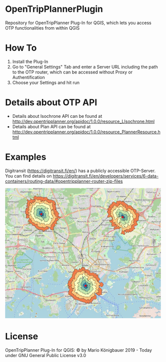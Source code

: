 # OpenTripPlannerPlugin
Repository for OpenTripPlanner Plug-In for QGIS, which lets you access OTP functionalities from within QGIS

# How To
1. Install the Plug-In
2. Go to "General Settings" Tab and enter a Server URL including the path to the OTP router, which can be accessed without Proxy or Authentification
3. Choose your Settings and hit run

# Details about OTP API
- Details about Isochrone API can be found at http://dev.opentripplanner.org/apidoc/1.0.0/resource_LIsochrone.html
- Details about Plan API can be found at http://dev.opentripplanner.org/apidoc/1.0.0/resource_PlannerResource.html

# Examples
Digitransit (https://digitransit.fi/en/) has a publicly accessible OTP-Server. You can find details on https://digitransit.fi/en/developers/services/6-data-containers/routing-data/#opentripplanner-router-zip-files

![layerorder](https://github.com/mkoenigb/OpenTripPlannerPlugin/blob/master/example.jpg)

# License
OpenTripPlanner Plug-In for QGIS: © by Mario Königbauer 2019 - Today under GNU General Public License v3.0
